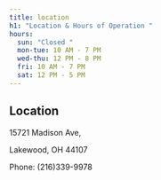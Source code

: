 ```yaml
---
title: location
h1: "Location & Hours of Operation "
hours:
  sun: "Closed "
  mon-tue: 10 AM - 7 PM
  wed-thu: 12 PM - 8 PM
  fri: 10 AM - 7 PM
  sat: 12 PM - 5 PM
---
```



## Location

15721 Madison Ave, 

Lakewood, OH 44107

Phone: (216)339-9978
